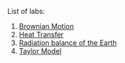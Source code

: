 List of labs:
1. [Brownian Motion](brownianMotion/README.md)
2. [Heat Transfer](heatTransfer/README.md)
3. [Radiation balance of the Earth](radiationBalanceOfTheEarth/README.md)
4. [Taylor Model](river-taylorModel/README.md)